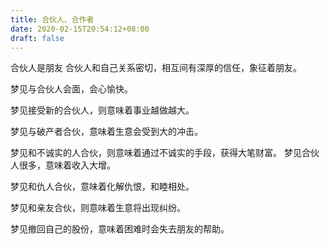 ```yaml
---
title: 合伙人、合作者
date: 2020-02-15T20:54:12+08:00
draft: false
---
```


合伙人是朋友
合伙人和自己关系密切，相互间有深厚的信任，象征着朋友。

梦见与合伙人会面，会心愉快。

梦见接受新的合伙人，则意味着事业越做越大。

梦见与破产者合伙，意味着生意会受到大的冲击。

梦见和不诚实的人合伙，则意味着通过不诚实的手段，获得大笔财富。
梦见合伙人很多，意味着收入大增。

梦见和仇人合伙，意味着化解仇恨，和睦相处。

梦见和亲友合伙，则意味着生意将出现纠纷。

梦见撤回自己的股份，意味着困难时会失去朋友的帮助。
